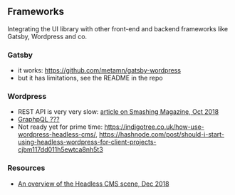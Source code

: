 ## Frameworks

Integrating the UI library with other front-end and backend frameworks like Gatsby, Wordpress and co.

### Gatsby

- it works: https://github.com/metamn/gatsby-wordpress
- but it has limitations, see the README in the repo

### Wordpress

- REST API is very very slow: [article on Smashing Magazine, Oct 2018](https://www.smashingmagazine.com/2018/10/headless-wordpress-decoupled/)
- [GraphpQL ???](https://www.wpgraphql.com/)
- Not ready yet for prime time: https://indigotree.co.uk/how-use-wordpress-headless-cms/, https://hashnode.com/post/should-i-start-using-headless-wordpress-for-client-projects-cjbm117dd011h5ewtca8nh5t3

### Resources

- [An overview of the Headless CMS scene, Dec 2018](https://docs.google.com/spreadsheets/d/1AmrfMT6a-tT9x4nR__RumuCcT6NedxliFf-76Ocv2pQ/edit?usp=sharing)
